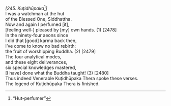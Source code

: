 *\[245. Kuṭidhūpaka*[^1]*\]*  
I was a watchman at the hut  
of the Blessed One, Siddhattha.  
Now and again I perfumed \[it\],  
\[feeling well-\] pleased by \[my\] own hands. (1) \[2478\]  
In the ninety-four aeons since  
I did that \[good\] karma back then,  
I’ve come to know no bad rebirth:  
the fruit of worshipping Buddha. (2) \[2479\]  
The four analytical modes,  
and these eight deliverances,  
six special knowledges mastered,  
\[I have\] done what the Buddha taught! (3) \[2480\]  
Thus indeed Venerable Kuṭidhūpaka Thera spoke these verses.  
The legend of Kuṭidhūpaka Thera is finished.  
[^1]: “Hut-perfumer”
